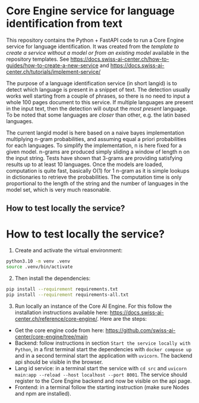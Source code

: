 # Core Engine service for language identification from text

This repository contains the Python + FastAPI code to run a Core Engine
service for language identification. It was created from the *template to create a service
without a model or from an existing model* available in the repository templates. See
<https://docs.swiss-ai-center.ch/how-to-guides/how-to-create-a-new-service> and 
<https://docs.swiss-ai-center.ch/tutorials/implement-service/>

The purpose of a language identification service (in short langid) is to detect which 
language is present in a snippet of text. The detection usually works well starting from 
a couple of phrases, so there is no need to input a whole 100 pages document to this 
service. If multiple languages are present in the input text, then the detection will 
output the *most present* language. To be noted that some languages are *closer* than
other, e.g. the latin based languages.

The current langid model is here based on a naive bayes implementation multiplying n-gram
probabilities, and assuming equal a priori probabilities for each languages. To simplify
the implementation, n is here fixed for a given model. n-grams are produced simply sliding
a window of length n on the input string. Tests have shown that 3-grams are providing
satisfying results up to at least 10 languages. Once the models are loaded, computation is
quite fast, basically O(1) for 1 n-gram as it is simple lookups in dictionaries to
retrieve the probabilities. The computation time is only proportional to the length
of the string and the number of languages in the model set, which is very much
reasonable.

## How to test locally the service?

# How to test locally the service?

1. Create and activate the virtual environment:
```sh
python3.10 -m venv .venv
source .venv/bin/activate
```

2. Then install the dependencies:
```sh
pip install --requirement requirements.txt
pip install --requirement requirements-all.txt
```

3. Run locally an instance of the Core AI Engine. For this follow the installation 
instructions available here: https://docs.swiss-ai-center.ch/reference/core-engine/. Here are
the steps:
  - Get the core engine code from here: https://github.com/swiss-ai-center/core-engine/tree/main
  - Backend: follow instructions in section `Start the service locally with Python`, in a first
    terminal start the dependencies with `docker compose up` and in a second terminal start the
    application with `uvicorn`. The backend api should be visible in the browser.
  - Lang id service: in a terminal start the service with `cd src` and 
    `uvicorn main:app --reload --host localhost --port 8001`. The service should register to the
    Core Engine backend and now be visible on the api page.
  - Frontend: in a terminal follow the starting instruction (make sure Nodes and npm are 
    installed).
